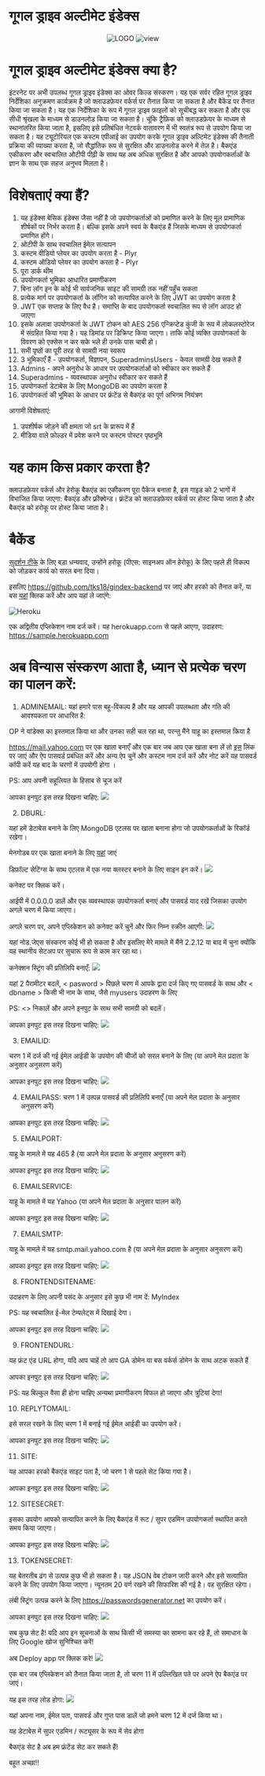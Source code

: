 # गूगल ड्राइव अल्टीमेट इंडेक्स
<p align="center">
<img src="https://telegra.ph/file/a036b5c8adc69da2fb96c.png" alt="LOGO">
<img src="https://telegra.ph/file/9678bde7d42aa1399beef.jpg" alt="view">
</p>

# गूगल ड्राइव अल्टीमेट इंडेक्स क्या है?
इंटरनेट पर अभी उपलब्ध गूगल ड्राइव इंडेक्स का ओवर किल्ड संस्करण। यह एक सर्वर रहित गूगल ड्राइव निर्देशिका अनुक्रमण कार्यक्रम है जो क्लाउडफ़ेयर वर्कर्स पर तैनात किया जा सकता है और बैकेंड पर तैनात किया जा सकता है। यह एक निर्देशिका के रूप में गूगल ड्राइव फ़ाइलों को सूचीबद्ध कर सकता है और एक सीधी श्रृंखला के माध्यम से डाउनलोड किया जा सकता है। चूंकि ट्रैफ़िक को क्लाउडफ़ेयर के माध्यम से स्थानांतरित किया जाता है, इसलिए इसे प्रतिबंधित नेटवर्क वातावरण में भी स्वतंत्र रूप से उपयोग किया जा सकता है। यह ट्यूटोरियल एक कस्टम एपीआई का उपयोग करके गूगल ड्राइव अल्टिमेट इंडेक्स की तैनाती प्रक्रिया की व्याख्या करता है, जो सैद्धांतिक रूप से सुरक्षित और डाउनलोड करने में तेज़ है। बैकएंड एकीकरण और स्वचालित ओटीपी पीढ़ी के साथ यह अब अधिक सुरक्षित है और आपको उपयोगकर्ताओं के ज्ञान के साथ एक सहज अनुभव मिलता है।

# विशेषताएं क्या हैं?

1. यह इंडेक्स बेसिक इंडेक्स जैसा नहीं है जो उपयोगकर्ताओं को प्रमाणित करने के लिए मूल प्रामाणिक शीर्षकों पर निर्भर करता है। बल्कि इसके अपने स्वयं के बैकएंड हैं जिसके माध्यम से उपयोगकर्ता प्रमाणित होंगे।
2. ओटीपी के साथ स्वचालित ईमेल सत्यापन
3. कस्टम वीडियो प्लेयर का उपयोग करता है - Plyr
4. कस्टम ऑडियो प्लेयर का उपयोग करता है - Plyr
5. पूरा डार्क थीम
6. उपयोगकर्ता भूमिका आधारित प्रमाणीकरण
7. बिना लॉग इन के कोई भी सार्वजनिक साइट की सामग्री तक नहीं पहुँच सकता
8. प्रत्येक मार्ग पर उपयोगकर्ता के लॉगिन को सत्यापित करने के लिए JWT का उपयोग करता है
9. JWT एक सप्ताह के लिए वैध है। समाप्ति के बाद उपयोगकर्ता स्वचालित रूप से लॉग आउट हो जाएगा
10. इसके अलावा उपयोगकर्ता के JWT टोकन को AES 256 एन्क्रिप्टेड कुंजी के रूप में लोकलस्टोरेज में संग्रहित किया गया है। यह डिमांड पर डिक्रिप्ट किया जाएगा। ताकि कोई व्यक्ति उपयोगकर्ता के विवरण को एक्सेस न कर सके भले ही उनके पास चाबी हो।
11. सभी पृष्ठों का पूरी तरह से सामग्री नया स्वरूप
12. 3 भूमिकाएँ हैं - उपयोगकर्ता, विज्ञापन, SuperadminsUsers - केवल सामग्री देख सकते हैं
13. Admins - अपने अनुरोध के आधार पर उपयोगकर्ताओं को स्वीकार कर सकते हैं
14. Superadmins - व्यवस्थापक अनुरोध स्वीकार कर सकते हैं
15. उपयोगकर्ता डेटाबेस के लिए MongoDB का उपयोग करता है
16. उपयोगकर्ता की भूमिका के आधार पर फ्रंटेंड से बैकएंड का पूर्ण अभिगम नियंत्रण

आगामी विशेषताएं:
1. उपशीर्षक जोड़ने की क्षमता जो srt के प्रारूप में हैं
2. मीडिया वाले फ़ोल्डर में प्रवेश करने पर कस्टम पोस्टर पृष्ठभूमि

# यह काम किस प्रकार करता है?
क्लाउडफ़ेयर वर्कर्स और हेरोकू बैकएंड का एकीकरण पूरा पैकेज बनाता है, इस गाइड को 2 भागों में विभाजित किया जाएगा: बैकएंड और फ़्रीक्वेन्ड। फ़्रंटेंड को क्लाउडफ़ेयर वर्कर्स पर होस्ट किया जाता है और बैकएंड को हरोकू पर होस्ट किया जाता है।

# बैकेंड 
[सुदर्शन टीके](https://github.com/tks18) के लिए बड़ा धन्यवाद, उन्होंने हरोकू (पीएस: साइनअप ऑन हेरोकू) के लिए पहले ही विकल्प को जोड़कर कार्य को सरल बना दिया।

इसलिए https://github.com/tks18/gindex-backend पर जाएं और हरको को तैनात करें, या बस [यहां](https://dashboard.heroku.com/new?template=https%3A%2F%2Fgithub.com%2Ftks18%2Fgindex-backend%2Ftree%2Fmaster) क्लिक करें और आप यहां ले जाएंगे:

![Heroku](https://telegra.ph/file/35fc21e1329d53dd3221b.png)

एक अद्वितीय एप्लिकेशन नाम दर्ज करें। यह herokuapp.com से पहले आएगा, उदाहरण: https://sample.herokuapp.com

# अब विन्यास संस्करण आता है, ध्यान से प्रत्येक चरण का पालन करें:

1. ADMINEMAIL:
यहां हमारे पास बहु-विकल्प हैं और यह आपकी उपलब्धता और गति की आवश्यकता पर आधारित है:

OP ने यांडेक्स का इस्तमाल किया था और उनका सही चल रहा था, परन्तु मैंने याहू का इस्तमाल किया है 

https://mail.yahoo.com पर एक खाता बनाएँ और एक बार जब आप एक खाता बना लें तो [इस](https://login.yahoo.com/account/security) लिंक पर जाएं और ऐप पासवर्ड प्रबंधित करें और अन्य ऐप चुनें और कस्टम नाम दर्ज करें और नोट करें यह पासवर्ड कॉपी करें यह बाद के चरणों में उपयोगी होगा ।

PS: आप अपनी सहूलियत के हिसाब से चूज करें 

आपका इनपुट इस तरह दिखना चाहिए:
![](https://telegra.ph/file/2af4a67f683b1c43fdcba.png)

2. DBURL:

यहां हमें डेटाबेस बनाने के लिए MongoDB एटलस पर खाता बनाना होगा जो उपयोगकर्ताओं के रिकॉर्ड रखेगा।

मेनगोडब पर एक खाता बनाने के लिए [यहां](https://account.mongodb.com/account/register) जाएं

डिफ़ॉल्ट सेटिंग्स के साथ एटलस में एक नया क्लस्टर बनाने के लिए साइन इन करें।
![](https://telegra.ph/file/ffa1c3c28878354c44ff9.png)

कनेक्ट पर क्लिक करें।

आईपी में 0.0.0.0 डालें और एक व्यवस्थापक उपयोगकर्ता बनाएं और पासवर्ड याद रखें जिसका उपयोग अगले चरण में किया जाएगा।

अगले चरण पर, अपने एप्लिकेशन को कनेक्ट करें चुनें और फिर निम्न स्क्रीन आएगी:
![](https://telegra.ph/file/e5094cd9716b0d42caf16.png)

यहां नोड.जेएस संस्करण कोई भी हो सकता है और इसलिए मेरे मामले में मैंने 2.2.12 या बाद में चुना क्योंकि यह स्थानीय सेटअप पर सुचारू रूप से काम कर रहा था।

कनेक्शन स्ट्रिंग की प्रतिलिपि बनाएँ:
![](https://telegra.ph/file/042c25c2e7df7b6f647f4.png)

यहां 2 पैरामीटर बदलें, < pasword > पिछले चरण में आपके द्वारा दर्ज किए गए पासवर्ड के साथ और < dbname > किसी भी नाम के साथ, जैसे myusers उदाहरण के लिए

PS: <> निकालें और अपने इनपुट के साथ सभी सामग्री को बदलें।

आपका इनपुट इस तरह दिखना चाहिए:
![](https://telegra.ph/file/714c7545f23cf077ec013.png)

3. EMAILID:

चरण 1 में दर्ज की गई ईमेल आईडी के उपयोग की चीजों को सरल बनाने के लिए (या अपने मेल प्रदाता के अनुसार अनुसरण करें)

आपका इनपुट इस तरह दिखना चाहिए:
![](https://telegra.ph/file/25ef1499c5004a8a50cee.png)

4. EMAILPASS:
चरण 1 में उत्पन्न पासवर्ड की प्रतिलिपि बनाएँ (या अपने मेल प्रदाता के अनुसार अनुसरण करें)

आपका इनपुट इस तरह दिखना चाहिए:
![](https://telegra.ph/file/53d1600e721b6f8449a87.png)

5. EMAILPORT:

याहू के मामले में यह 465 है (या अपने मेल प्रदाता के अनुसार अनुसरण करें)

आपका इनपुट इस तरह दिखना चाहिए:
![](https://telegra.ph/file/db269b59f966f71c9c29f.png)

6. EMAILSERVICE:

याहू के मामले में यह Yahoo (या अपने मेल प्रदाता के अनुसार पालन करें)

आपका इनपुट इस तरह दिखना चाहिए:
![](https://telegra.ph/file/fe6271d0f75887186ce9c.png)

7. EMAILSMTP:

याहू के मामले में यह smtp.mail.yahoo.com है (या अपने मेल प्रदाता के अनुसार अनुसरण करें)

आपका इनपुट इस तरह दिखना चाहिए:
![](https://telegra.ph/file/f2df03abd3ef74bda2c7a.png)

8. FRONTENDSITENAME:

उदाहरण के लिए अपनी पसंद के अनुसार इसे कुछ भी नाम दें: MyIndex

PS: यह स्वचालित ई-मेल टेम्पलेट्स में दिखाई देगा।

आपका इनपुट इस तरह दिखना चाहिए:
![](https://telegra.ph/file/c18394ca87f26498e330f.png)

9. FRONTENDURL:

यह फ्रंट एंड URL होगा, यदि आप चाहें तो आप GA डोमेन या बस वर्कर्स डोमेन के साथ अटक सकते हैं

आपका इनपुट इस तरह दिखना चाहिए:
![](https://telegra.ph/file/5d5c7a94720023e525b35.png)

PS: यह बिल्कुल वैसा ही होना चाहिए अन्यथा प्रमाणीकरण विफल हो जाएगा और त्रुटियां देगा!

10. REPLYTOMAIL:

इसे सरल रखने के लिए चरण 1 में बनाई गई ईमेल आईडी का उपयोग करें।

आपका इनपुट इस तरह दिखना चाहिए:
![](https://telegra.ph/file/58c13104b287ca6f996ba.png)

11. SITE:

यह आपका हरको बैकएंड साइट पता है, जो चरण 1 से पहले सेट किया गया है।

आपका इनपुट इस तरह दिखना चाहिए:
![](https://telegra.ph/file/54853b23660ac00d5170c.png)

12. SITESECRET:

इसका उपयोग आपको सत्यापित करने के लिए बैकएंड में रूट / सुपर एडमिन उपयोगकर्ता स्थापित करते समय किया जाएगा।

आपका इनपुट इस तरह दिखना चाहिए:
![](https://telegra.ph/file/4b24d7c706a33d8ce5801.png)

13. TOKENSECRET:

यह बेतरतीब ढंग से उत्पन्न कुछ भी हो सकता है। यह JSON वेब टोकन जारी करने और इसे सत्यापित करने के लिए उपयोग किया जाएगा। न्यूनतम 20 वर्ण रखने की सिफारिश की गई है। वह सुरक्षित रहेगा।

लंबी स्ट्रिंग उत्पन्न करने के लिए https://passwordsgenerator.net का उपयोग करें।

आपका इनपुट इस तरह दिखना चाहिए:
![](https://telegra.ph/file/7636ce96549c69964b0f5.png)

सब कुछ सेट है! यदि आप इन सूचनाओं के साथ किसी भी समस्या का सामना कर रहे हैं, तो समाधान के लिए Google खोज सुनिश्चित करें!

अब Deploy app पर क्लिक करे!
![](https://telegra.ph/file/4be233663a112c19c52ab.png)

एक बार जब एप्लिकेशन को तैनात किया जाता है, तो चरण 11 में उल्लिखित पते पर अपने ऐप बैकएंड पर जाएं।

यह इस तरह लोड होगा:
![](https://telegra.ph/file/aa4c072869cc90f93eed0.png)

यहां अपना नाम, ईमेल पता, पासवर्ड और गुप्त पास डालें जो हमने चरण 12 में दर्ज किया था।

यह डेटाबेस में सुपर एडमिन / रूट्यूसर के रूप में सेव होगा

बैकएंड सेट है अब हम फ्रंटेंड सेट कर सकते हैं!

बहुत अच्छा!!

